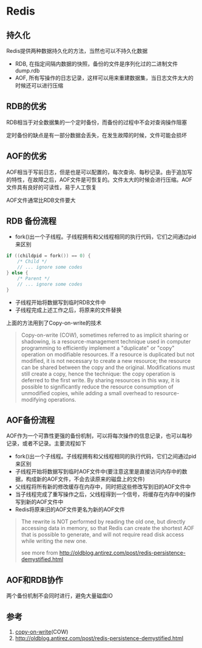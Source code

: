 # Redis

## 持久化

Redis提供两种数据持久化的方法，当然也可以不持久化数据

* RDB, 在指定间隔内数据的快照，备份的文件是序列化过的二进制文件dump.rdb
* AOF, 所有写操作的日志记录，这样可以用来重建数据集，当日志文件太大的时候还可以进行压缩

## RDB的优劣

RDB相当于对全数据集的一个定时备份，而备份的过程中不会对查询操作阻塞

定时备份的缺点是有一部分数据会丢失，在发生故障的时候，文件可能会损坏

## AOF的优劣

AOF相当于写前日志，但是也是可以配置的，每次查询、每秒记录。由于追加写的特性，在故障之后，AOF文件是可恢复的。文件太大的时候会进行压缩。AOF文件具有良好的可读性，易于人工恢复

AOF文件通常比RDB文件要大

## RDB 备份流程

* fork()出一个子线程。子线程拥有和父线程相同的执行代码，它们之间通过pid来区别

```C
if ((childpid = fork()) == 0) {
    /* Child */
    // ... ignore some codes
} else {
    /* Parent */
    // ... ignore some codes
}
```


* 子线程开始将数据写到临时RDB文件中
* 子线程完成上述工作之后，将原来的文件替换

上面的方法用到了Copy-on-write的技术

> Copy-on-write (COW), sometimes referred to as implicit sharing or shadowing, is a resource-management technique used in computer programming to efficiently implement a "duplicate" or "copy" operation on modifiable resources. If a resource is duplicated but not modified, it is not necessary to create a new resource; the resource can be shared between the copy and the original. Modifications must still create a copy, hence the technique: the copy operation is deferred to the first write. By sharing resources in this way, it is possible to significantly reduce the resource consumption of unmodified copies, while adding a small overhead to resource-modifying operations.


## AOF备份流程

AOF作为一个可靠性更强的备份机制，可以将每次操作的信息记录，也可以每秒记录，或者不记录。主要流程如下

* fork()出一个子线程。子线程拥有和父线程相同的执行代码，它们之间通过pid来区别
* 子线程开始将数据写到临时AOF文件中(要注意这里是直接访问内存中的数据，构成新的AOF文件，不会去读原来的磁盘上的文件)
* 父线程将所有新的修改缓存在内存中，同时把这些修改写到旧的AOF文件中
* 当子线程完成了重写操作之后，父线程得到一个信号，将缓存在内存中的操作写到新的AOF文件中
* Redis将原来旧的AOF文件更名为新的AOF文件

> The rewrite is NOT performed by reading the old one, but directly accessing data in memory, so that Redis can create the shortest AOF that is possible to generate, and will not require read disk access while writing the new one.
> 
> see more from http://oldblog.antirez.com/post/redis-persistence-demystified.html


## AOF和RDB协作

两个备份机制不会同时进行，避免大量磁盘IO

## 参考

1. [copy-on-write](https://en.wikipedia.org/wiki/Copy-on-write)(COW)
2. http://oldblog.antirez.com/post/redis-persistence-demystified.html
